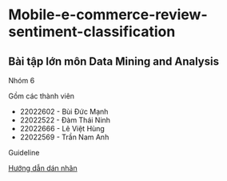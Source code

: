 # Mobile-e-commerce-review-sentiment-classification

## Bài tập lớn môn Data Mining and Analysis

Nhóm 6

Gồm các thành viên
- 22022602 - Bùi Đức Mạnh
- 22022522 - Đàm Thái Ninh
- 22022666 - Lê Việt Hùng
- 22022569 - Trần Nam Anh


Guideline

[Hướng dẫn dán nhãn]([đường_dẫn](https://www.notion.so/Annotation-Guideline-Mobile-E-commerce-Review-Sentiment-Classification-bf901d3e3aa142eeaaf26074191f02df#fc9a76296b194e249ca10bb45968b4d1))
